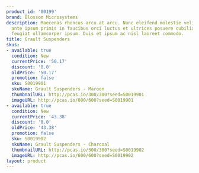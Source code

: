 ```yaml
---
product_id: '00199'
brand: Blossom Microsystems
description: Maecenas rhoncus arcu at arcu. Nunc eleifend molestie velit. Vestibulum
  ante ipsum primis in faucibus orci luctus et ultrices posuere cubilia Curae; Pellentesque
  feugiat ullamcorper ipsum. Duis et ipsum ac nisl laoreet commodo.
title: Grault Suspenders
skus:
- available: true
  condition: New
  currentPrice: '50.17'
  discount: '0.0'
  oldPrice: '50.17'
  promotion: false
  sku: S0019901
  skuName: Grault Suspenders - Maroon
  thumbnailURL: http://pcas.io/300/300?seed=S0019901
  imageURL: http://pcas.io/600/600?seed=S0019901
- available: true
  condition: New
  currentPrice: '43.38'
  discount: '0.0'
  oldPrice: '43.38'
  promotion: false
  sku: S0019902
  skuName: Grault Suspenders - Charcoal
  thumbnailURL: http://pcas.io/300/300?seed=S0019902
  imageURL: http://pcas.io/600/600?seed=S0019902
layout: product
---
```

